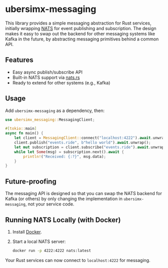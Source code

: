 # ubersimx-messaging

This library provides a simple messaging abstraction for Rust services, initially wrapping [NATS](https://nats.io/) for event publishing and subscription. The design makes it easy to swap out the backend for other messaging systems like Kafka in the future, by abstracting messaging primitives behind a common API.

## Features

- Easy async publish/subscribe API
- Built-in NATS support via [nats.rs](https://github.com/nats-io/nats.rs)
- Ready to extend for other systems (e.g., Kafka)

## Usage

Add `ubersimx-messaging` as a dependency, then:

```rust
use ubersimx_messaging::MessagingClient;

#[tokio::main]
async fn main() {
    let client = MessagingClient::connect("localhost:4222").await.unwrap();
    client.publish("events.ride", b"hello world").await.unwrap();
    let mut subscription = client.subscribe("events.ride").await.unwrap();
    while let Some(msg) = subscription.next().await {
        println!("Received: {:?}", msg.data);
    }
}
```

## Future-proofing

The messaging API is designed so that you can swap the NATS backend for Kafka (or others) by only changing the implementation in `ubersimx-messaging`, not your service code.

## Running NATS Locally (with Docker)

1. Install [Docker](https://www.docker.com/).
2. Start a local NATS server:

   ```sh
   docker run -p 4222:4222 nats:latest
   ```

Your Rust services can now connect to `localhost:4222` for messaging.